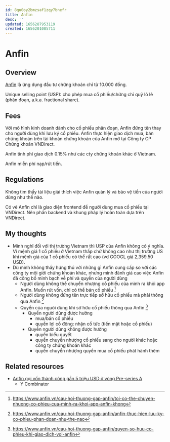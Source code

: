 ```yaml
---
id: 8qu0oy2bmzsaf1zqy7bnefr
title: Anfin
desc: ''
updated: 1656287953119
created: 1656201085711
---
```

# Anfin

## Overview

[Anfin](https://www.anfin.vn/) là ứng dụng đầu tư chứng khoán chỉ từ 10.000 đồng.

Unique selling point (USP): cho phép mua cổ phiếu/chứng chỉ quỹ lô lẻ (phân đoạn, a.k.a. fractional share). 

## Fees

Với mô hình kinh doanh dành cho cổ phiếu phân đoạn, Anfin đứng tên thay cho người dùng khi lưu ký cổ phiếu. Anfin thực hiện giao dịch mua, bán chứng khoán trên tài khoản chứng khoán của Anfin mở tại Công ty CP Chứng khoán VNDirect.

Anfin tính phí giao dịch 0.15% như các cty chứng khoán khác ở Vietnam.

Anfin miễn phí nạp/rút tiền.

## Regulations

Không tìm thấy tài liệu giải thích việc Anfin quản lý và bảo vệ tiền của người dùng như thế nào.

Có vẻ Anfin chỉ là giao diện frontend để người dùng mua cổ phiếu tại VNDirect. Nên phần backend và khung pháp lý hoàn toàn dựa trên VNDirect.

## My thoughts

- Mình nghĩ đối với thị trường Vietnam thì USP của Anfin không có ý nghĩa. Vì mệnh giá 1 cổ phiếu ở Vietnam thấp chứ không cao như thị trường US khi mệnh giá của 1 cổ phiếu có thể rất cao (vd GOOGL giá 2,359.50 USD).
- Dù mình không thấy hứng thú với những gì Anfin cung cấp so với các công ty môi giới chứng khoán khác, nhưng mình đánh giá cao việc Anfin đã công bố minh bạch về phí và quyền của người dùng
    - Người dùng không thể chuyển nhượng cổ phiếu của mình ra khỏi app Anfin. Muốn rút vốn, chỉ có thể bán cổ phiếu [^1]
    - Người dùng không đứng tên trực tiếp sở hữu cổ phiếu mà phải thông qua Anfin [^2]
    - Quyền của nguòi dùng khi sở hữu cổ phiếu thông qua Anfin [^3]
        - Quyền người dùng được hưởng
            - mua/bán cổ phiếu
            - quyền lợi cổ đông: nhận cổ tức (tiền mặt hoặc cổ phiếu)
        - Quyền người dùng không được hưởng
            - quyền biểu quyết
            - quyền chuyển nhượng cổ phiếu sang cho người khác hoặc công ty chứng khoán khác
            - quyền chuyển nhượng quyền mua cổ phiếu phát hành thêm

[^1]: https://www.anfin.vn/cau-hoi-thuong-gap-anfin/toi-co-the-chuyen-nhuong-co-phieu-cua-minh-ra-khoi-app-anfin-khong
[^2]: https://www.anfin.vn/cau-hoi-thuong-gap-anfin/anfin-thuc-hien-luu-ky-co-phieu-phan-doan-nhu-the-nao
[^3]: https://www.anfin.vn/cau-hoi-thuong-gap-anfin/quyen-so-huu-co-phieu-khi-giao-dich-voi-anfin

## Related resources

- [Anfin gọi vốn thành công gần 5 triệu USD ở vòng Pre-series A](https://www.anfin.vn/su-kien/anfin-goi-von-thanh-cong-5-trieu-usd)
    - Y Combinator
